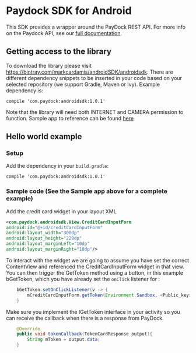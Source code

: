 # Paydock SDK for Android

This SDK provides a wrapper around the PayDock REST API.
For more info on the Paydock API, see our [full documentation](https://docs.paydock.com).

## Getting access to the library

To download the library please visit https://bintray.com/markcardamis/androidSDK/androidsdk.
There are different dependency snippets to be inserted in your code based on your selected repository (we support Gradle, Maven or Ivy). Example dependency is:
```
compile 'com.paydock:androidsdk:1.0.1'
```
Note that the library will need both INTERNET and CAMERA permission to function.
Sample app to reference can be found [here](https://github.com/PayDockDev/paydock_android_sdk/tree/master/app/src/main)

## Hello world example

### Setup
Add the dependency in your ```build.gradle```:
```
compile 'com.paydock:androidsdk:1.0.1'
```

### Sample code (See the Sample app above for a complete example)
Add the credit card widget in your layout XML
```xml
<com.paydock.androidsdk.View.CreditCardInputForm
android:id="@+id/creditCardInputForm"
android:layout_width="300dp"
android:layout_height="220dp"
android:layout_marginLeft="10dp"
android:layout_marginRight="10dp"/>
```

To interact with the widget we are going to assume you have set the correct ContentView and referenced the CreditCardInputForm widget in that view. You can then trigger the GetToken method using a button, in this example bGetToken, which you have already set the ```onClick``` listener for :

```Java
    bGetToken.setOnClickListener(v -> {
        mCreditCardInputForm.getToken(Environment.Sandbox, <Public_key>, <Gateway_id>,  this);
    }
```
Make sure you implement the IGetToken interface in your activity so you can receive the callback when there is a response from PayDock.
```Java
    @Override
    public void tokenCallback(TokenCardResponse output){
        String mToken = output.data;
    }
```
